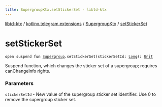 ```yaml
---
title: SupergroupKtx.setStickerSet - libtd-ktx
---
```


[libtd-ktx](../../index.html) / [kotlinx.telegram.extensions](../index.html) / [SupergroupKtx](index.html) / [setStickerSet](./set-sticker-set.html)

# setStickerSet

`open suspend fun `[`Supergroup`](https://tdlibx.github.io/td/docs/org/drinkless/td/libcore/telegram/TdApi/Supergroup.html)`.setStickerSet(stickerSetId: `[`Long`](https://kotlinlang.org/api/latest/jvm/stdlib/kotlin/-long/index.html)`): `[`Unit`](https://kotlinlang.org/api/latest/jvm/stdlib/kotlin/-unit/index.html)

Suspend function, which changes the sticker set of a supergroup; requires canChangeInfo rights.

### Parameters

`stickerSetId` - New value of the supergroup sticker set identifier. Use 0 to remove the
supergroup sticker set.